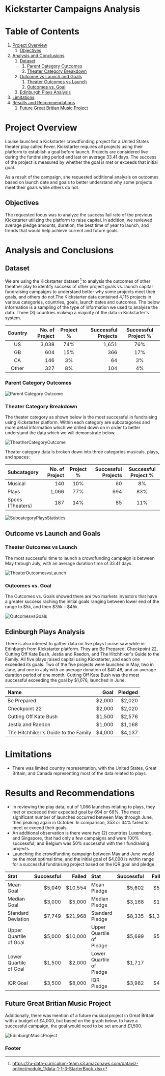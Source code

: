 # Kickstarter Campaigns Analysis #
# **Table of Contents** ##
1. [Project Overview](#project-overview)
    1. [Objectives](#objectives)
1. [Analysis and Conclusions](#analysis-and-conclusions)
    1. [Dataset](#dataset)
        1. [Parent Category Outcomes](#parent-category-outcomes) 
        1. [Theater Category Breakdown](#theater-category-breakdown)
    1. [Outcome vs Launch and Goals](#outcome-vs-launch-and-goals)
        1. [Theater Outcomes vs Launch](#theater-outcomes-vs-launch)
        1. [Outcomes vs. Goal](#outcomes-vs-goals)
    3. [Edinburgh Plays Analysis](#edinburgh-plays-analysis)
1. [Limitations](#limitations)
1. [Results and Recommendations](#results-and-recommendations)
    1.  [Future Great Britian Music Project](#future-great-britian-music-project)

# Project Overview <a name="project-overview"></a>
Louise launched a Kickstarter crowdfunding project for a United States theater play called Fever.  Kickstarter requires all projects using their platform to establish a goal before launch.  Projects are considered live during the fundraising period and last on average 33.41 days.  The success of the project is measured by whether the goal is met or exceeds that initial goal.

As a result of the campaign, she requested additional analysis on outcomes based on launch date and goals to better understand why some projects meet their goals while others do not.

## Objectives <a name="objectives"></a>
The requested focus was to analyze the success fail rate of the previous Kickstarter utilizing the platform to raise capital. In addition, we reviewed average pledge amounts, duration, the best time of year to launch, and trends that would help achieve current and future goals.

# Analysis and Conclusions <a name="analysis-and-conclusions"></a>
## Dataset <a name="dataset"></a>
We are using the Kickstarter dataset [^1] to analysis the outcomes of other theather play to identify success of other project goals vs. launch capital fundraising campaigns to understand better why some projects meet their goals, and others do not.The Kickstarter data contained 4,115 projects in various categories, countries, goals, launch dates and outcomes.  The below information is a sampling of the type of information we used to analyise the data.  Three (3) countries makeup a majority of the data in Kickstarter's system.

Country | No. of Project | Project % | Successful Projects | Successful Project %
|:-------:|-------------:|:---------:|-------------------:|:--------------------:|
US | 3,038 | 74% | 1,651 | 76% | 
GB | 604 | 15% | 366 | 17% |
CA | 146 | 3% | 64 | 3% |
Other | 327 | 8% | 104 | 4%

### Parent Category Outcomes <a name="parent-category-outcomes"></a>

![Parent Category Outcome](https://user-images.githubusercontent.com/17502725/138762851-220b3377-98bb-433f-80ff-a2c79b3a6909.png)

### Theater Category Breakdown <a name="theater-category-breakdown"></a>

The theater category as shown below is the most successful in fundraising using Kickstarter platform. Within each category are subcatagories and more detail information which we drilled down on in order to better understand the data which we will demonstrate below.    

![TheatherCategoryOutcome](https://user-images.githubusercontent.com/17502725/138762932-b9667357-9a50-47b2-ae2b-79c3727a7517.png)

Theater category data is broken down into three categories musicals, plays, and spaces:

Subcatagory | No. of Project | Project % | Successful Projects | Successful Project %
|:----------|-------------:|:---------:|-------------------:|:--------------------:|
Musical | 140 | 10% | 60 | 8% | 
Plays | 1,066 | 77% | 694 | 83% |
Spces (Theaters) | 187 | 14% | 85 | 11% |

![SubcategoryPlaysStatistics](https://user-images.githubusercontent.com/17502725/138763960-0662ac0c-5d50-4fba-bf3f-e49aa1d1be35.png)

## Outcome vs Launch and Goals <a name="outcome-vs-launch-and-goals"></a>
### Theater Outcomes vs Launch <a name="theater-outcomes-vs-launch"></a>
The most successful time to launch a crowdfunding campaign is between May through July, with an average duration time of 33.41 days.

![TheaterOutcomesvsLaunch](https://user-images.githubusercontent.com/17502725/139151257-f385ffad-8020-4852-ac2f-a9d690a13993.PNG)

### Outcomes vs. Goal <a name="outcomes-vs-goals"></a>
The Outcomes vs. Goals showed there are two markets investors that have a greater success raching the initial goals ranging between lower end of the range to $5k, and then $35k - $45k. 

![OutcomesvsGoals](https://user-images.githubusercontent.com/17502725/139151367-ecb42d92-818a-4a65-81e5-e6259473e319.PNG)

## Edinburgh Plays Analysis <a name="edinburgh-plays-analysis"></a>
There is also interest to gather data on five plays Louise saw while in Edinburgh from Kickstarter platform.  They are Be Prepared, Checkpoint 22, Cutting Off Kate Bush, Jestia and Raedon, and The Hitchhiker's Guide to the Family.  All five plays raised capital using Kickstarter, and each one exceeded its goals.  Two of the five projects were launched in May, two in June, and one in July with an average donation of $40.48, and an average duration period of one month.  Cutting Off Kate Bush was the most successful exceeding the goal by $1,076, launched in June.

Name | Goal | Pledged
|:------------------------------------|-------:|-------:|
Be Prepared | $2,000 | $2,020
Checkpoint 22 | $2,000 | $2,020
Cutting Off Kate Bush | $1,500 | $2,576
Jestia and Raedon | $1,000 | $1,168
The Hitchhiker's Guide to the Family | $4,000 |$4,137

# Limitations <a name="limitations"></a>
*	There was limited country representation, with the United States, Great Britain, and Canada representing most of the data related to plays. 

# Results and Recommendations <a name="results-and-recommendations"></a>
*	In reviewing the play data, out of 1,066 launches relating to plays, they met or exceeded their expected goal by 694 or 66%. The most significant number of launches occurred between May through June, then peaking again in October. In comparison, 353 or 34% failed to meet or exceed their goals.
*	An additional observation is there were two (2) countries Luxemburg, and Singapore, that had only a few campaigns and were 100% successful, and Belgium was 50% successful with their fundraising projects.
*	Launching the crowdfunding campaign between May and June would be the most optimal time, and the initial goal of $4,000 is within range for a successful fundraising project based on the IQR goal and pledge.

Stat | Successful | Failed | Stat | Successful | Failed
|:----------------------|------:|-------:|:-----------------------|------:|-------:|
Mean Goal| $5,049 | $10,554| Mean Pledge | $5,602 | $559|
Median Goal | $3,000 | $5,000 | Median Pledge | $3,168 | $103 |
Standard Deviation | $7,749 | $21,968| Standard Pledge | $8,335 | $1,331|
Upper Quartile of Goal | $5,000 | $10,000| Upper Quartile of Pledge | $5,699 | $501|
Lower Quartile of Goal | $1,500 | $2,000| Lower Quartile of Pledge | $1,717 | $9|
IQR Goal | $3,500 | $8,000| IQR Pledge | $3,982 | $492|

## Future Great Britian Music Project <a name=future-great-britian-music-project></a>
Additionally, there was mention of a future musical project in Great Britain with a budget of £4,000, but based on the graph below, to have a successful campaign, the goal would need to be set around £1,500.

![EdinburghMusicProject](https://user-images.githubusercontent.com/17502725/138763465-a9361961-54fb-4f86-9726-2a87141ec9d2.PNG)

### Footer
[^1]: https://2u-data-curriculum-team.s3.amazonaws.com/dataviz-online/module_1/data-1-1-3-StarterBook.xlsx
